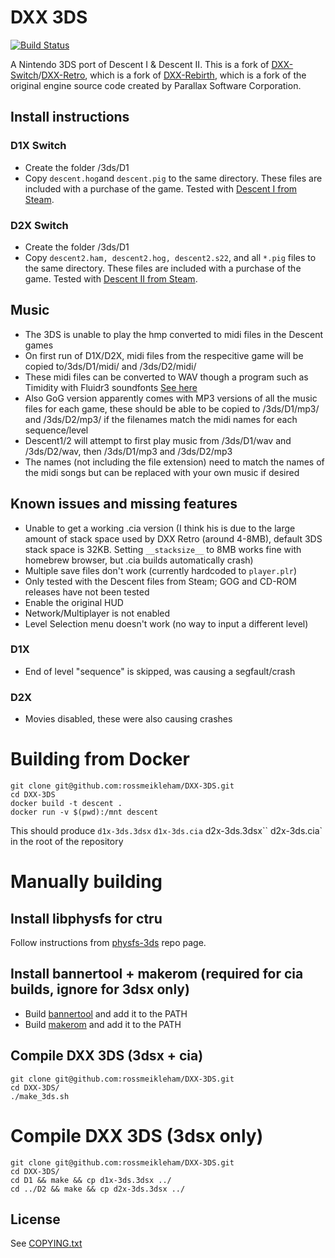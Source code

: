 # DXX 3DS

[![Build Status](https://travis-ci.org/rossmeikleham/DXX-3DS.svg?branch=master)](https://travis-ci.org/rossmeikleham/DXX-3DS)

A Nintendo 3DS port of Descent I & Descent II.  This is a fork of [DXX-Switch](https://github.com/aagallag/DXX-Switch)/[DXX-Retro](https://github.com/CDarrow/DXX-Retro), which is a fork of [DXX-Rebirth](https://github.com/dxx-rebirth/dxx-rebirth), which is a fork of the original engine source code created by Parallax Software Corporation.

## Install instructions
### D1X Switch
- Create the folder /3ds/D1
- Copy `descent.hog`and `descent.pig` to the same directory. These files are included with a purchase of the game.  Tested with [Descent I from Steam](https://store.steampowered.com/app/273570/Descent/).

### D2X Switch
- Create the folder /3ds/D1
- Copy `descent2.ham, descent2.hog, descent2.s22`, and all `*.pig` files to the same directory.  These files are included with a purchase of the game.  Tested with [Descent II from Steam](https://store.steampowered.com/app/273580/Descent_2/).

## Music
- The 3DS is unable to play the hmp converted to midi files in the Descent games
- On first run of D1X/D2X, midi files from the respecitive game will be copied to/3ds/D1/midi/ and /3ds/D2/midi/
- These midi files can be converted to WAV though a program such as Timidity with Fluidr3 soundfonts [See here](https://wiki.archlinux.org/index.php/Timidity)
- Also GoG version apparently comes with MP3 versions of all the music files for each game, these should be able to be copied to /3ds/D1/mp3/ and /3ds/D2/mp3/ if the filenames match the midi names for each sequence/level
- Descent1/2 will attempt to first play music from /3ds/D1/wav and /3ds/D2/wav, then /3ds/D1/mp3 and /3ds/D2/mp3
- The names (not including the file extension) need to match the names of the midi songs but can be replaced with your own music if desired

## Known issues and missing features
- Unable to get a working .cia version (I think his is due to the large amount of stack space used by DXX Retro (around 4-8MB), default 3DS stack space is 32KB. Setting `__stacksize__` to 8MB works fine with homebrew browser, but .cia builds automatically crash) 
- Multiple save files don't work (currently hardcoded to `player.plr`)
- Only tested with the Descent files from Steam; GOG and CD-ROM releases have not been tested
- Enable the original HUD
- Network/Multiplayer is not enabled
- Level Selection menu doesn't work (no way to input a different level)

### D1X
- End of level "sequence" is skipped, was causing a segfault/crash

### D2X
- Movies disabled, these were also causing crashes 


# Building from Docker
```
git clone git@github.com:rossmeikleham/DXX-3DS.git
cd DXX-3DS
docker build -t descent .
docker run -v $(pwd):/mnt descent
```

This should produce `d1x-3ds.3dsx` `d1x-3ds.cia` d2x-3ds.3dsx`` d2x-3ds.cia` in the 
root of the repository

# Manually building

## Install libphysfs for ctru
Follow instructions from [physfs-3ds](https://github.com/rossmeikleham/physfs-3ds) repo page.

## Install bannertool + makerom (required for cia builds, ignore for 3dsx only)
- Build [bannertool](https://github.com/Steveice10/bannertool) and add it to the PATH
- Build [makerom](https://github.com/profi200/Project_CTR) and add it to the PATH

## Compile DXX 3DS (3dsx + cia)
```
git clone git@github.com:rossmeikleham/DXX-3DS.git
cd DXX-3DS/
./make_3ds.sh
```

# Compile DXX 3DS (3dsx only)
```
git clone git@github.com:rossmeikleham/DXX-3DS.git
cd DXX-3DS/
cd D1 && make && cp d1x-3ds.3dsx ../
cd ../D2 && make && cp d2x-3ds.3dsx ../
```

## License
See [COPYING.txt](COPYING.txt)
